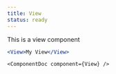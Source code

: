 ```yaml
---
title: View
status: ready
---
```


This is a view component

```.jsx
<View>My View</View>
```

```!jsx
<ComponentDoc component={View} />
```